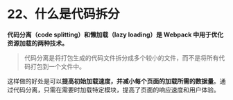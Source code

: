# 22、什么是代码拆分

**代码分离（code splitting）和懒加载（lazy loading）是 Webpack 中用于优化资源加载的两种技术。**

> 代码分离是将打包生成的代码文件拆分成多个较小的文件，而不是将所有代码打包到一个文件中。

这样做的好处是可以**提高初始加载速度，并减小每个页面的加载所需的数据量**。通过代码分离，只需在需要时加载特定模块，提高了页面的响应速度和用户体验。
